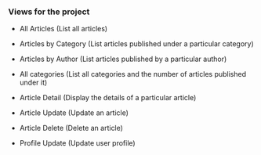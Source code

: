 ### Views for the project

- All Articles (List all articles)

- Articles by Category (List articles published under a particular category)

- Articles by Author (List articles published by a particular author)

- All categories (List all categories and the number of articles published under it)

- Article Detail (Display the details of a particular article)

- Article Update (Update an article)

- Article Delete (Delete an article)

- Profile Update (Update user profile)

